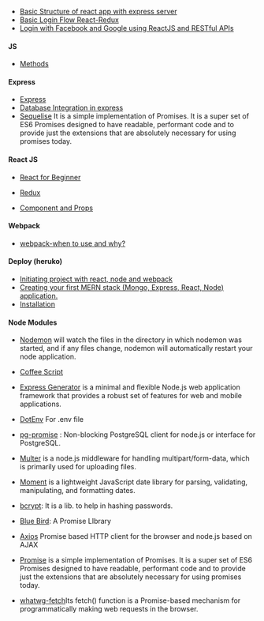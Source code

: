 - [Basic Structure of react app with express server](https://medium.com/front-end-hacking/getting-started-with-your-react-app-with-express-server-1c701a3c6edb)
- [Basic Login Flow React-Redux](http://jslancer.com/blog/2017/04/27/a-simple-login-flow-with-react-and-redux/)
- [Login with Facebook and Google using ReactJS and RESTful APIs](https://www.9lessons.info/2017/11/reactjs-login-facebook-google-using-restful.html)
#### JS
- [Methods](https://developer.mozilla.org/en-US/docs/Web/HTTP/Methods/CONNECT)

#### Express

- [Express](http://expressjs.com/en/api.html)
- [Database Integration in express](https://expressjs.com/en/guide/database-integration.html#postgresql)
- [Sequelise](http://docs.sequelizejs.com/) It is a simple implementation of Promises. It is a super set of ES6 Promises designed to have readable, performant code and to provide just the extensions that are absolutely necessary for using promises today.


#### React JS

- [React for Beginner](https://reactjs.org/docs/hello-world.html)
- [Redux](http://redux.js.org/docs/basics/UsageWithReact.html)

- [Component and Props](https://reactjs.org/docs/components-and-props.html)

#### Webpack
- [webpack-when to use and why?](https://blog.andrewray.me/webpack-when-to-use-and-why/)

#### Deploy (heruko)
- [Initiating project with react, node and webpack](https://hackernoon.com/full-stack-web-application-using-react-node-js-express-and-webpack-97dbd5b9d708)
- [Creating your first MERN stack (Mongo, Express, React, Node) application.](https://blog.cloudboost.io/creating-your-first-mern-stack-application-b6604d12e4d3)
- [Installation](https://devcenter.heroku.com/articles/heroku-cli#debian-ubuntu)
#### Node Modules

- [Nodemon](https://www.npmjs.com/package/nodemon)  will watch the files in the directory in which nodemon was started, and if any files change, nodemon will automatically restart your node application.

- [Coffee Script](http://coffeescript.org/)
- [Express Generator](https://expressjs.com/en/starter/generator.html)  is a minimal and flexible Node.js web application framework that provides a robust set of features for web and mobile applications. 

- [DotEnv](https://www.npmjs.com/package/dotenv-extended) For .env file

- [pg-promise](https://www.npmjs.com/package/pg-promise) : Non-blocking PostgreSQL client for node.js or interface for PostgreSQL.

- [Multer](https://www.npmjs.com/package/multer)   is a node.js middleware for handling multipart/form-data, which is primarily used for uploading files. 

- [Moment](https://www.npmjs.com/package/moment)  is a lightweight JavaScript date library for parsing, validating, manipulating, and formatting dates.

- [bcrypt](https://www.npmjs.com/package/bcrypt): It is a lib. to help in hashing passwords.
- [Blue Bird](http://bluebirdjs.com/docs/why-promises.html): A Promise LIbrary
- [Axios](https://www.npmjs.com/package/axios) Promise based HTTP client for the browser and node.js based on AJAX
- [Promise](https://www.npmjs.com/package/promise) is a simple implementation of Promises. It is a super set of ES6 Promises designed to have readable, performant code and to provide just the extensions that are absolutely necessary for using promises today.

- [whatwg-fetch](https://www.npmjs.com/package/whatwg-fetch)Its fetch() function is a Promise-based mechanism for programmatically making web requests in the browser.

